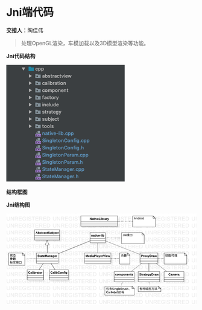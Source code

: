 # Jni端代码

**交接人**：陶佳伟

> 处理OpenGL渲染，车模加载以及3D模型渲染等功能。

**Jni代码结构**

![Jni代码结构](./res/Jni端代码结构.png)

**结构框图**

**Jni结构图**

![Jni结构图](./res/Jni结构图.png)



